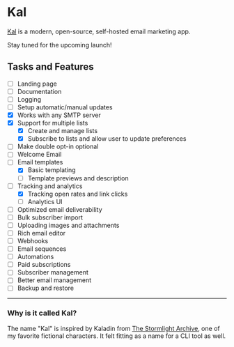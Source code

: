 # Kal

[Kal](https://kal.tanay.xyz) is a modern, open-source, self-hosted email marketing app.

Stay tuned for the upcoming launch!

## Tasks and Features

- [ ] Landing page
- [ ] Documentation
- [ ] Logging
- [ ] Setup automatic/manual updates
- [x] Works with any SMTP server
- [x] Support for multiple lists
    - [x] Create and manage lists
    - [x] Subscribe to lists and allow user to update preferences
- [ ] Make double opt-in optional
- [ ] Welcome Email
- [ ] Email templates
    - [x] Basic templating
    - [ ] Template previews and description
- [ ] Tracking and analytics
  - [x] Tracking open rates and link clicks
  - [ ] Analytics UI
- [ ] Optimized email deliverability
- [ ] Bulk subscriber import
- [ ] Uploading images and attachments
- [ ] Rich email editor
- [ ] Webhooks
- [ ] Email sequences
- [ ] Automations
- [ ] Paid subscriptions
- [ ] Subscriber management
- [ ] Better email management
- [ ] Backup and restore

---

### Why is it called Kal?

The name "Kal" is inspired by Kaladin from [The Stormlight Archive](https://www.goodreads.com/series/49075-the-stormlight-archive),
one of my favorite fictional characters. It felt fitting as a name for a CLI tool as well.
